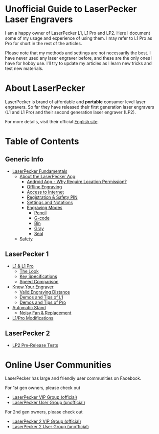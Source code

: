 # Unofficial Guide to LaserPecker Laser Engravers

I am a happy owner of LaserPecker L1, L1 Pro and LP2. Here I document some of my usage and experience of using them. I may refer to L1 Pro as Pro for short in the rest of the articles.

Please note that my methods and settings are not necessarily the best. I have never used any laser engraver before, and these are the only ones I have for hobby use. I'll try to update my articles as I learn new tricks and test new materials.


# About LaserPecker

LaserPecker is brand of affordable and **portable** consumer level laser engravers. So far they have released their first generation laser engravers (L1 and L1 Pro) and their second generation laser engraver (LP2).

For more details, visit their official [English site](https://www.laserpecker.net/).


# Table of Contents
## Generic Info
- [LaserPecker Fundamentals](/LP_fundamentals.md#laserpecker-fundamentals)
  - [About the LaserPecker App](/LP_fundamentals.md#about-the-laserpecker-app)
    - [Android App - Why Require Location Permission?](/LP_fundamentals.md#android-app---why-require-location-permission)
    - [Offline Engraving](/LP_fundamentals.md#offline-engraving)
    - [Access to Internet](/LP_fundamentals.md#access-to-internet)
    - [Registration & Safety PIN](/LP_fundamentals.md#registration--safety-pin)
    - [Settings and Notations](/LP_fundamentals.md#settings-and-notations)
    - [Engraving Modes](/LP_fundamentals.md#engraving-modes)
      - [Pencil](/LP_fundamentals.md#pencil)
      - [G-code](/LP_fundamentals.md#g-code)
      - [Bin](/LP_fundamentals.md#bin)
      - [Gray](/LP_fundamentals.md#gray)
      - [Seal](/LP_fundamentals.md#seal)
  - [Safety](/LP_fundamentals.md#safety)
## LaserPecker 1
- [L1 & L1 Pro](/L1_index.md#l1--l1-pro)
  - [The Look](/L1_index.md#the-look)
  - [Key Specifications](/L1_index.md#key-specifications)
  - [Speed Comparison](/L1_index.md#speed-comparison)
- [Know Your Engraver](/L1_index.md#know-your-engraver)
  - [Valid Engraving Distance](/L1_index.md#valid-engraving-distance)
  - [Demos and Tips of L1](/L1.md)
  - [Demos and Tips of Pro](/Pro.md)
- [Automatic Stand](/Auto_Stand.md)
  - [Noisy Fan & Replacement](Auto_Stand.md#noisy-fan--replacement)
- [L1/Pro Modifications](/L1_index.md#l1pro-modifications)
## LaserPecker 2
- [LP2 Pre-Release Tests](LP2_pre_release_tests.md)




# Online User Communities

LaserPecker has large and friendly user communities on Facebook.

For 1st gen owners, please check out

* [LaserPecker VIP Group (official)](https://www.facebook.com/groups/laserpecker/)
* [LaserPecker User Group (unofficial)](https://www.facebook.com/groups/203376080793152/)

For 2nd gen owners, please check out

* [LaserPecker 2 VIP Group (official)](https://www.facebook.com/groups/374697760505822/)
* [LaserPecker 2 User Group (unofficial)](https://www.facebook.com/groups/lp2users/)



